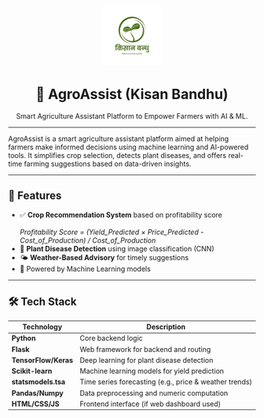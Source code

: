 <p align="center">
  <img src="static/images/favicon.jpg" alt="AgroAssist Logo" width="120">
</p>

<h1 align="center">🌾 AgroAssist (Kisan Bandhu)</h1>

<p align="center">
  Smart Agriculture Assistant Platform to Empower Farmers with AI & ML.
</p>

---

AgroAssist is a smart agriculture assistant platform aimed at helping farmers make informed decisions using machine learning and AI-powered tools. It simplifies crop selection, detects plant diseases, and offers real-time farming suggestions based on data-driven insights.

---

## 🚀 Features

- ✅ **Crop Recommendation System** based on profitability score  
  <br> <span style="font-size:14px">*Profitability Score = (Yield_Predicted × Price_Predicted - Cost_of_Production) / Cost_of_Production*</span>
- 🦠 **Plant Disease Detection** using image classification (CNN)
- 🌤️ **Weather-Based Advisory** for timely suggestions
- 🧠 Powered by Machine Learning models

---

## 🛠️ Tech Stack

| Technology            | Description                                          |
|------------------------|------------------------------------------------------|
| **Python**             | Core backend logic                                   |
| **Flask**              | Web framework for backend and routing                |
| **TensorFlow/Keras**   | Deep learning for plant disease detection            |
| **Scikit-learn**       | Machine learning models for yield prediction         |
| **statsmodels.tsa**    | Time series forecasting (e.g., price & weather trends) |
| **Pandas/Numpy**       | Data preprocessing and numeric computation           |
| **HTML/CSS/JS**        | Frontend interface (if web dashboard used)           |

